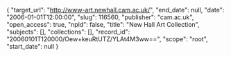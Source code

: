 {
  "target_url": "http://www-art.newhall.cam.ac.uk/", 
  "end_date": null, 
  "date": "2006-01-01T12:00:00", 
  "slug": 116560, 
  "publisher": "cam.ac.uk", 
  "open_access": true, 
  "npld": false, 
  "title": "New Hall Art Collection", 
  "subjects": [], 
  "collections": [], 
  "record_id": "20060101T120000/Oew+keuRtUTZ/YLAt4M3ww==", 
  "scope": "root", 
  "start_date": null
}

